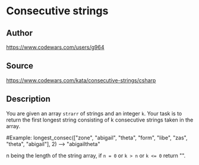 # Consecutive strings

## Author
https://www.codewars.com/users/g964

## Source
https://www.codewars.com/kata/consecutive-strings/csharp

## Description

You are given an array `strarr` of strings and an integer `k`. Your task is to return the first longest string consisting of k consecutive strings taken in the array.

#Example: longest_consec(["zone", "abigail", "theta", "form", "libe", "zas", "theta", "abigail"], 2) --> "abigailtheta"

n being the length of the string array, if `n = 0` or `k > n` or `k <= 0` return "".